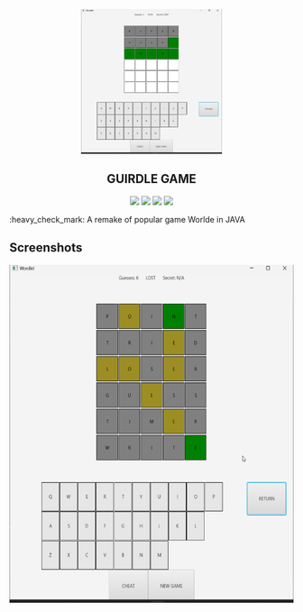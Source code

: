<p align="center"><img src="screenshots/GameWon.png" style="width:250px" /></p>

<h2 align="center">GUIRDLE GAME</h2>

<p align="center"><img src="https://img.shields.io/badge/-Flutter-02569B?logo=Flutter&logoColor=white&style=plastic" /> <img src="https://img.shields.io/badge/-Firebase-0396DE?logo=Firebase&logoColor=FFCA28&style=plastic" /> <img src="https://img.shields.io/apm/l/vim-mode" /> <img src="https://img.shields.io/github/languages/code-size/SHARVAI101/Coding-Dojo-App"/></p>
:heavy_check_mark: A remake of popular game Worlde in JAVA

## Screenshots

<img src="screenshots/GameLost.png" style="height:600px"/> 
